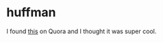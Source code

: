 # huffman

I found [this](https://www.quora.com/What-is-an-intuitive-explanation-of-Huffman-coding/answer/Tikhon-Jelvis?srid=JviN&share=1262997e) on Quora and I thought it was super cool.
